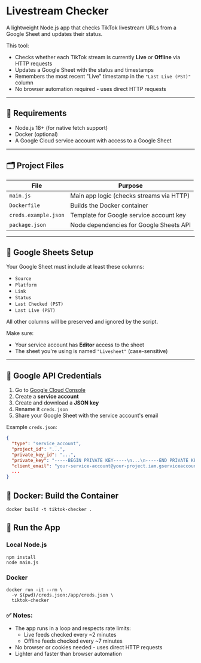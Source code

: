 # Livestream Checker

A lightweight Node.js app that checks TikTok livestream URLs from a Google Sheet and updates their status.

This tool:
- Checks whether each TikTok stream is currently **Live** or **Offline** via HTTP requests
- Updates a Google Sheet with the status and timestamps
- Remembers the most recent "Live" timestamp in the `"Last Live (PST)"` column
- No browser automation required - uses direct HTTP requests

---

## 🔧 Requirements

- Node.js 18+ (for native fetch support)
- Docker (optional)
- A Google Cloud service account with access to a Google Sheet

---

## 🗂 Project Files

| File                 | Purpose                                   |
|----------------------|-------------------------------------------|
| `main.js`            | Main app logic (checks streams via HTTP) |
| `Dockerfile`         | Builds the Docker container               |
| `creds.example.json`   | Template for Google service account key |
| `package.json`       | Node dependencies for Google Sheets API   |

---

## 📄 Google Sheets Setup

Your Google Sheet must include at least these columns:

- `Source`
- `Platform`
- `Link`
- `Status`
- `Last Checked (PST)`
- `Last Live (PST)`

All other columns will be preserved and ignored by the script.

Make sure:
- Your service account has **Editor** access to the sheet
- The sheet you're using is named `"Livesheet"` (case-sensitive)

---

## 🔐 Google API Credentials

1. Go to [Google Cloud Console](https://console.cloud.google.com/)
2. Create a **service account**
3. Create and download a **JSON key**
4. Rename it `creds.json`
5. Share your Google Sheet with the service account's email

Example `creds.json`:
```json
{
  "type": "service_account",
  "project_id": "...",
  "private_key_id": "...",
  "private_key": "-----BEGIN PRIVATE KEY-----\n...\n-----END PRIVATE KEY-----\n",
  "client_email": "your-service-account@your-project.iam.gserviceaccount.com",
  ...
}
```

## 🐳 Docker: Build the Container

```shell
docker build -t tiktok-checker .
```

## 🚀 Run the App

### Local Node.js
```shell
npm install
node main.js
```

### Docker
```shell
docker run -it --rm \
  -v $(pwd)/creds.json:/app/creds.json \
  tiktok-checker
```

### ✅ Notes:
- The app runs in a loop and respects rate limits:
  - Live feeds checked every ~2 minutes
  - Offline feeds checked every ~7 minutes
- No browser or cookies needed - uses direct HTTP requests
- Lighter and faster than browser automation